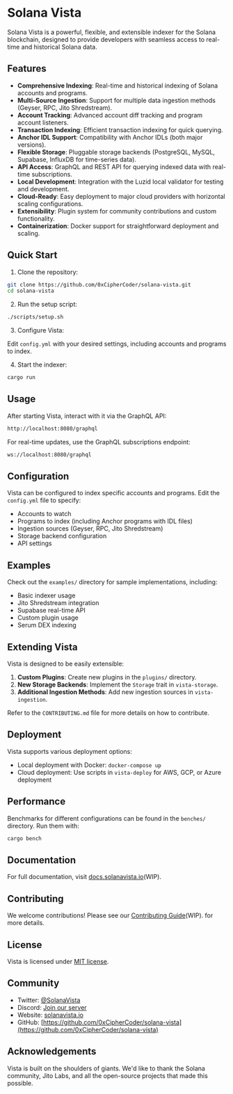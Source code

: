 # Solana Vista

Solana Vista is a powerful, flexible, and extensible indexer for the Solana blockchain, designed to provide developers with seamless access to real-time and historical Solana data.

## Features

- **Comprehensive Indexing**: Real-time and historical indexing of Solana accounts and programs.
- **Multi-Source Ingestion**: Support for multiple data ingestion methods (Geyser, RPC, Jito Shredstream).
- **Account Tracking**: Advanced account diff tracking and program account listeners.
- **Transaction Indexing**: Efficient transaction indexing for quick querying.
- **Anchor IDL Support**: Compatibility with Anchor IDLs (both major versions).
- **Flexible Storage**: Pluggable storage backends (PostgreSQL, MySQL, Supabase, InfluxDB for time-series data).
- **API Access**: GraphQL and REST API for querying indexed data with real-time subscriptions.
- **Local Development**: Integration with the Luzid local validator for testing and development.
- **Cloud-Ready**: Easy deployment to major cloud providers with horizontal scaling configurations.
- **Extensibility**: Plugin system for community contributions and custom functionality.
- **Containerization**: Docker support for straightforward deployment and scaling.

## Quick Start

1. Clone the repository:

```bash
git clone https://github.com/0xCipherCoder/solana-vista.git
cd solana-vista
```

2. Run the setup script:

```bash
./scripts/setup.sh
```

3. Configure Vista:

Edit `config.yml` with your desired settings, including accounts and programs to index.

4. Start the indexer:

```bash
cargo run
```

## Usage

After starting Vista, interact with it via the GraphQL API:

```bash
http://localhost:8080/graphql
```

For real-time updates, use the GraphQL subscriptions endpoint:

```bash
ws://localhost:8080/graphql
```

## Configuration

Vista can be configured to index specific accounts and programs. Edit the `config.yml` file to specify:

- Accounts to watch
- Programs to index (including Anchor programs with IDL files)
- Ingestion sources (Geyser, RPC, Jito Shredstream)
- Storage backend configuration
- API settings

## Examples

Check out the `examples/` directory for sample implementations, including:

- Basic indexer usage
- Jito Shredstream integration
- Supabase real-time API
- Custom plugin usage
- Serum DEX indexing

## Extending Vista

Vista is designed to be easily extensible:

1. **Custom Plugins**: Create new plugins in the `plugins/` directory.
2. **New Storage Backends**: Implement the `Storage` trait in `vista-storage`.
3. **Additional Ingestion Methods**: Add new ingestion sources in `vista-ingestion`.

Refer to the `CONTRIBUTING.md` file for more details on how to contribute.

## Deployment

Vista supports various deployment options:

- Local deployment with Docker: `docker-compose up`
- Cloud deployment: Use scripts in `vista-deploy` for AWS, GCP, or Azure deployment

## Performance

Benchmarks for different configurations can be found in the `benches/` directory. Run them with:

```bash
cargo bench
```

## Documentation

For full documentation, visit [docs.solanavista.io](https://docs.solanavista.io)(WIP).

## Contributing

We welcome contributions! Please see our [Contributing Guide](CONTRIBUTING.md)(WIP). for more details.

## License

Vista is licensed under [MIT license](LICENSE-MIT).

## Community

- Twitter: [@SolanaVista](https://twitter.com/SolanaVista)
- Discord: [Join our server](https://discord.gg/solanavista)
- Website: [solanavista.io](https://solanavista.io)
- GitHub: [https://github.com/0xCipherCoder/solana-vista](https://github.com/0xCipherCoder/solana-vista)

## Acknowledgements

Vista is built on the shoulders of giants. We'd like to thank the Solana community, Jito Labs, and all the open-source projects that made this possible.
